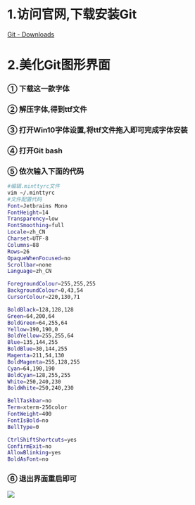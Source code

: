 # 1.访问官网,下载安装Git

[Git - Downloads](https://git-scm.com/downloads)

# 2.美化Git图形界面

### ① 下载这一款字体



### ② 解压字体,得到ttf文件

### ③ 打开Win10字体设置,将ttf文件拖入即可完成字体安装

### ④ 打开Git bash

### ⑤ 依次输入下面的代码

```bash
#编辑.minttyrc文件
vim ~/.minttyrc
#文件配置代码
Font=Jetbrains Mono
FontHeight=14
Transparency=low
FontSmoothing=full
Locale=zh_CN
Charset=UTF-8
Columns=88
Rows=26
OpaqueWhenFocused=no
Scrollbar=none
Language=zh_CN

ForegroundColour=255,255,255
BackgroundColour=0,43,54
CursorColour=220,130,71

BoldBlack=128,128,128
Green=64,200,64
BoldGreen=64,255,64
Yellow=190,190,0
BoldYellow=255,255,64
Blue=135,144,255
BoldBlue=30,144,255
Magenta=211,54,130
BoldMagenta=255,128,255
Cyan=64,190,190
BoldCyan=128,255,255
White=250,240,230
BoldWhite=250,240,230

BellTaskbar=no
Term=xterm-256color
FontWeight=400
FontIsBold=no
BellType=0

CtrlShiftShortcuts=yes
ConfirmExit=no
AllowBlinking=yes
BoldAsFont=no
```

### ⑥ 退出界面重启即可

![](https://tcs.teambition.net/storage/3122ffa4da894f6ca2f13ad77a14118f0707?Signature=eyJhbGciOiJIUzI1NiIsInR5cCI6IkpXVCJ9.eyJBcHBJRCI6IjU5Mzc3MGZmODM5NjMyMDAyZTAzNThmMSIsIl9hcHBJZCI6IjU5Mzc3MGZmODM5NjMyMDAyZTAzNThmMSIsIl9vcmdhbml6YXRpb25JZCI6IiIsImV4cCI6MTYxNDY1NDQ4MywiaWF0IjoxNjE0MDQ5NjgzLCJyZXNvdXJjZSI6Ii9zdG9yYWdlLzMxMjJmZmE0ZGE4OTRmNmNhMmYxM2FkNzdhMTQxMThmMDcwNyJ9.lga_9K4EZJzf5Dkxz1h_gTpP1X5Baa8olttJZfmGezA&download=2021-02-19_131714.png "")


